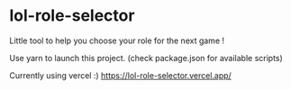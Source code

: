 # lol-role-selector
Little tool to help you choose your role for the next game !


Use yarn to launch this project. (check package.json for available scripts)

Currently using vercel :) https://lol-role-selector.vercel.app/
